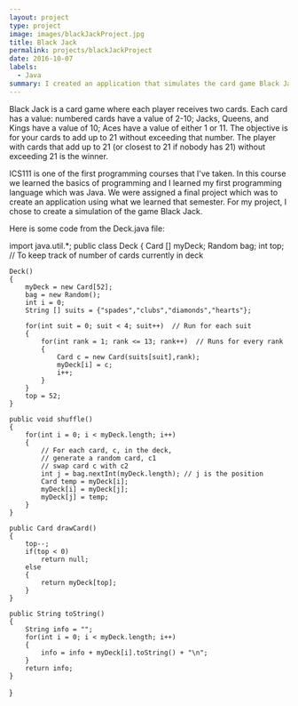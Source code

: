 ```yaml
---
layout: project
type: project
image: images/blackJackProject.jpg
title: Black Jack
permalink: projects/blackJackProject
date: 2016-10-07
labels:
  - Java
summary: I created an application that simulates the card game Black Jack
---
```


Black Jack is a card game where each player receives two cards. Each card has a value: numbered cards have a value of 2-10; Jacks, Queens, and Kings have a value of 10; Aces have a value of either 1 or 11. The objective is for your cards to add up to 21 without exceeding that number. The player with cards that add up to 21 (or closest to 21 if nobody has 21) without exceeding 21 is the winner.

ICS111 is one of the first programming courses that I've taken. In this course we learned the basics of programming and I learned my first programming language which was Java. We were assigned a final project which was to create an application using what we learned that semester. For my project, I chose to create a simulation of the game Black Jack.

Here is some code from the Deck.java file:

import java.util.*;
public class Deck
{
	Card [] myDeck;
	Random bag;
	int top; // To keep track of number of cards currently in deck
	
	Deck()
	{
		myDeck = new Card[52];
		bag = new Random();
		int i = 0;
		String [] suits = {"spades","clubs","diamonds","hearts"};
		
		for(int suit = 0; suit < 4; suit++)  // Run for each suit
		{
			for(int rank = 1; rank <= 13; rank++)  // Runs for every rank
			{
				Card c = new Card(suits[suit],rank);
				myDeck[i] = c;
				i++;
			}
		}
		top = 52;
	}
	
	public void shuffle()
	{
		for(int i = 0; i < myDeck.length; i++)
		{
			// For each card, c, in the deck,
			// generate a random card, c1
			// swap card c with c2
			int j = bag.nextInt(myDeck.length); // j is the position
			Card temp = myDeck[i];
			myDeck[i] = myDeck[j];
			myDeck[j] = temp;
		}
	}
	
	public Card drawCard()
	{
		top--;
		if(top < 0)
			return null;
		else
		{
			return myDeck[top];
		}
	}
	
	public String toString()
	{
		String info = "";
		for(int i = 0; i < myDeck.length; i++)
		{
			info = info + myDeck[i].toString() + "\n";
		}
		return info;
	}
}
